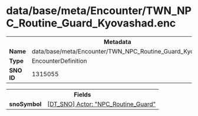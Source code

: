 <h1>data/base/meta/Encounter/TWN_NPC_Routine_Guard_Kyovashad.enc</h1><table><tr><th colspan="100%">Metadata</th></tr><tr><td><b>Name</b></td><td>data/base/meta/Encounter/TWN_NPC_Routine_Guard_Kyovashad.enc</td></tr><tr><td><b>Type</b></td><td>EncounterDefinition</td></tr><tr><td><b>SNO ID</b></td><td>1315055</td></tr></table>

<table><tr><th colspan="100%">Fields</th></tr><tr><td><b>snoSymbol</b></td><td><a href="..\Actor\NPC_Routine_Guard.acr">[DT_SNO] Actor: "NPC_Routine_Guard"</a></td></tr></table>

